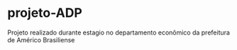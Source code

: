 # projeto-ADP
Projeto realizado durante estagio no departamento econômico da prefeitura de Américo Brasiliense 
